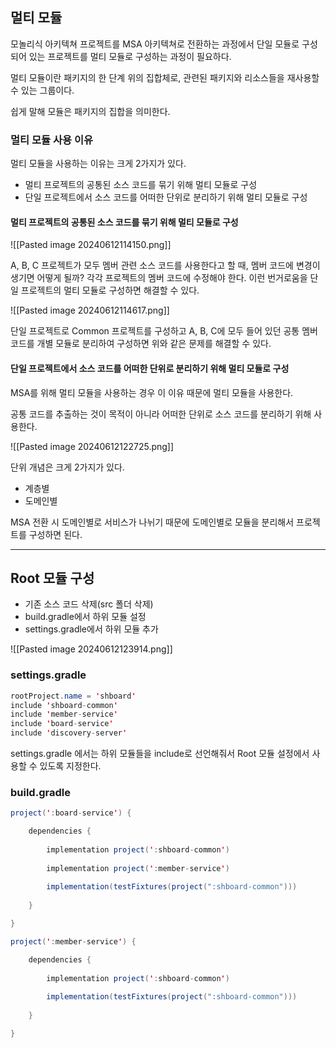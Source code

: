 ## 멀티 모듈

모놀리식 아키텍쳐 프로젝트를 MSA 아키텍쳐로 전환하는 과정에서 단일 모듈로 구성되어 있는 프로젝트를 멀티 모듈로 구성하는 과정이 필요하다.

멀티 모듈이란 패키지의 한 단계 위의 집합체로, 관련된 패키지와 리소스들을 재사용할 수 있는 그룹이다.

쉽게 말해 모듈은 패키지의 집합을 의미한다.


### 멀티 모듈 사용 이유

멀티 모듈을 사용하는 이유는 크게 2가지가 있다.

- 멀티 프로젝트의 공통된 소스 코드를 묶기 위해 멀티 모듈로 구성
- 단일 프로젝트에서 소스 코드를 어떠한 단위로 분리하기 위해 멀티 모듈로 구성

#### 멀티 프로젝트의 공통된 소스 코드를 묶기 위해 멀티 모듈로 구성

![[Pasted image 20240612114150.png]]

A, B, C 프로젝트가 모두 멤버 관련 소스 코드를 사용한다고 할 때, 멤버 코드에 변경이 생기면 어떻게 될까?
각각 프로젝트의 멤버 코드에 수정해야 한다.
이런 번거로움을 단일 프로젝트의 멀티 모듈로 구성하면 해결할 수 있다.

![[Pasted image 20240612114617.png]]

단일 프로젝트로 Common 프로젝트를 구성하고 A, B, C에 모두 들어 있던 공통 멤버 코드를 개별 모듈로 분리하여 구성하면 위와 같은 문제를 해결할 수 있다.


#### 단일 프로젝트에서 소스 코드를 어떠한 단위로 분리하기 위해 멀티 모듈로 구성

MSA를 위해 멀티 모듈을 사용하는 경우 이 이유 때문에 멀티 모듈을 사용한다.

공통 코드를 추출하는 것이 목적이 아니라 어떠한 단위로 소스 코드를 분리하기 위해 사용한다.


![[Pasted image 20240612122725.png]]

단위 개념은 크게 2가지가 있다.

- 계층별
- 도메인별

MSA 전환 시 도메인별로 서비스가 나뉘기 때문에 도메인별로 모듈을 분리해서 프로젝트를 구성하면 된다.

---

## Root 모듈 구성

- 기존 소스 코드 삭제(src 폴더 삭제)
- build.gradle에서 하위 모듈 설정
- settings.gradle에서 하위 모듈 추가

![[Pasted image 20240612123914.png]]

### settings.gradle

```java
rootProject.name = 'shboard'
include 'shboard-common'
include 'member-service'
include 'board-service'
include 'discovery-server'
```

settings.gradle 에서는 하위 모듈들을 include로 선언해줘서 Root 모듈 설정에서 사용할 수 있도록 지정한다.
### build.gradle

```java
project(':board-service') {

	dependencies {
	
		implementation project(':shboard-common')
		
		implementation project(':member-service')
		
		implementation(testFixtures(project(":shboard-common")))
		
	}

}

project(':member-service') {

	dependencies {
	
		implementation project(':shboard-common')
		
		implementation(testFixtures(project(":shboard-common")))
		
	}

}
```